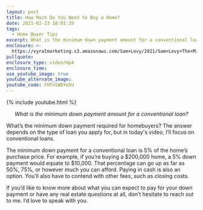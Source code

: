 ```yaml
---
layout: post
title: How Much Do You Need to Buy a Home?
date: 2021-02-23 18:01:39
tags:
  - Home Buyer Tips
excerpt: What is the minimum down payment amount for a conventional loan?
enclosure: >-
  https://vyralmarketing.s3.amazonaws.com/Sam+Levy/2021/Sam+Levy+The+Minimum+Requirement+for+a+Down+Payment+2.mp4
pullquote:
enclosure_type: video/mp4
enclosure_time:
use_youtube_image: true
youtube_alternate_image:
youtube_code: FHTnSWDYm5U
---
```


{% include youtube.html %}

<p style="text-align: center;"><em>What is the minimum down payment amount for a conventional loan?</em></p>

What’s the minimum down payment required for homebuyers? The answer depends on the type of loan you apply for, but in today's video, I’ll focus on conventional loans.

The minimum down payment for a conventional loan is 5% of the home’s purchase price. For example, if you’re buying a $200,000 home, a 5% down payment would equate to $10,000. That percentage can go up as far as 50%, 75%, or however much you can afford. Paying in cash is also an option. You’ll also have to contend with other fees, such as closing costs.

If you’d like to know more about what you can expect to pay for your down payment or have any real estate questions at all, don’t hesitate to reach out to me. I’d love to speak with you.
